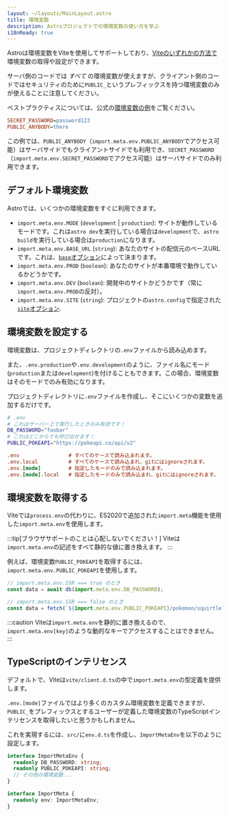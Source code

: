 ```yaml
---
layout: ~/layouts/MainLayout.astro
title: 環境変数
description: Astroプロジェクトでの環境変数の使い方を学ぶ
i18nReady: true
---
```


Astroは環境変数をViteを使用してサポートしており、[Viteのいずれかの方法で](https://vitejs.dev/guide/env-and-mode.html)環境変数の取得や設定ができます。

サーバ側のコードでは _すべて_ の環境変数が使えますが、クライアント側のコードではセキュリティのために`PUBLIC_`というプレフィックスを持つ環境変数のみが使えることに注意してください。

ベストプラクティスについては、公式の[環境変数の例](https://github.com/withastro/astro/tree/main/examples/env-vars)をご覧ください。

```ini
SECRET_PASSWORD=password123
PUBLIC_ANYBODY=there
```

この例では、`PUBLIC_ANYBODY`（`import.meta.env.PUBLIC_ANYBODY`でアクセス可能）はサーバサイドでもクライアントサイドでも利用でき、`SECRET_PASSWORD`（`import.meta.env.SECRET_PASSWORD`でアクセス可能）はサーバサイドでのみ利用できます。

## デフォルト環境変数

Astroでは、いくつかの環境変数をすぐに利用できます。

- `import.meta.env.MODE` (`development` | `production`): サイトが動作しているモードです。これは`astro dev`を実行している場合は`development`で、`astro build`を実行している場合は`production`になります。
- `import.meta.env.BASE_URL` (`string`): あなたのサイトの配信元のベースURLです。これは、[`base`オプション](/ja/reference/configuration-reference/#base)によって決まります。
- `import.meta.env.PROD` (`boolean`): あなたのサイトが本番環境で動作しているかどうかです。
- `import.meta.env.DEV` (`boolean`): 開発中のサイトかどうかです（常に`import.meta.env.PROD`の反対）。
- `import.meta.env.SITE` (`string`): プロジェクトの`astro.config`で指定された[`site`オプション](/ja/reference/configuration-reference/#site).

## 環境変数を設定する

環境変数は、プロジェクトディレクトリの`.env`ファイルから読み込めます。

また、`.env.production`や`.env.development`のように、ファイル名にモード(`production`または`development`)を付けることもできます。この場合、環境変数はそのモードでのみ有効になります。

プロジェクトディレクトリに`.env`ファイルを作成し、そこにいくつかの変数を追加するだけです。

```bash
# .env
# これはサーバー上で実行したときのみ有効です！
DB_PASSWORD="foobar"
# これはどこからでも呼び出せます！
PUBLIC_POKEAPI="https://pokeapi.co/api/v2"
```

```ini
.env                # すべてのケースで読み込まれます。
.env.local          # すべてのケースで読み込まれ、gitにはignoreされます。
.env.[mode]         # 指定したモードのみで読み込まれます。
.env.[mode].local   # 指定したモードのみで読み込まれ、gitにはignoreされます。
```

## 環境変数を取得する

Viteでは`process.env`の代わりに、ES2020で追加された`import.meta`機能を使用した`import.meta.env`を使用します。

:::tip[ブラウザサポートのことは心配しないでください！]
Viteは`import.meta.env`の記述をすべて静的な値に置き換えます。
:::

例えば、環境変数`PUBLIC_POKEAPI`を取得するには、`import.meta.env.PUBLIC_POKEAPI`を使用します。

```js
// import.meta.env.SSR === true のとき
const data = await db(import.meta.env.DB_PASSWORD);

// import.meta.env.SSR === false のとき
const data = fetch(`${import.meta.env.PUBLIC_POKEAPI}/pokemon/squirtle`);
```

:::caution
Viteは`import.meta.env`を静的に置き換えるので、`import.meta.env[key]`のような動的なキーでアクセスすることはできません。
:::

## TypeScriptのインテリセンス

デフォルトで、Viteは`vite/client.d.ts`の中で`import.meta.env`の型定義を提供します。

`.env.[mode]`ファイルではより多くのカスタム環境変数を定義できますが、`PUBLIC_`をプレフィックスとするユーザーが定義した環境変数のTypeScriptインテリセンスを取得したいと思うかもしれません。

これを実現するには、`src/`に`env.d.ts`を作成し、`ImportMetaEnv`を以下のように設定します。

```ts
interface ImportMetaEnv {
  readonly DB_PASSWORD: string;
  readonly PUBLIC_POKEAPI: string;
  // その他の環境変数...
}

interface ImportMeta {
  readonly env: ImportMetaEnv;
}
```
